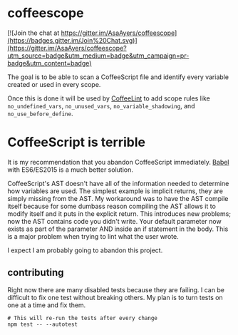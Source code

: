 # coffeescope

[![Join the chat at https://gitter.im/AsaAyers/coffeescope](https://badges.gitter.im/Join%20Chat.svg)](https://gitter.im/AsaAyers/coffeescope?utm_source=badge&utm_medium=badge&utm_campaign=pr-badge&utm_content=badge)

The goal is to be able to scan a CoffeeScript file and identify every variable created or used in every scope.

Once this is done it will be used by [CoffeeLint](http://www.coffeelint.org/) to add scope rules like `no_undefined_vars`, `no_unused_vars`, `no_variable_shadowing`, and `no_use_before_define`.

# CoffeeScript is terrible

It is my recommendation that you abandon CoffeeScript immediately. [Babel](http://babeljs.io/) with ES6/ES2015 is a much better solution.

CoffeeScript's AST doesn't have all of the information needed to determine how variables are used. The simplest example is implicit returns, they are simply missing from the AST. My workaround was to have the AST compile itself because for some dumbass reason compiling the AST allows it to modify itself and it puts in the explicit return. This introduces new problems; now the AST contains code you didn't write. Your default parameter now exists as part of the parameter AND inside an if statement in the body. This is a major problem when trying to lint what the user wrote.

I expect I am probably going to abandon this project.

## contributing

Right now there are many disabled tests because they are failing. I can be difficult to fix one test without breaking others. My plan is to turn tests on one at a time and fix them.

    # This will re-run the tests after every change
    npm test -- --autotest
